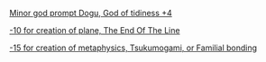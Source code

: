[Minor god prompt Dogu, God of tidiness +4](https://old.reddit.com/r/GodhoodWB/comments/fpv868/endless_pantheon_turn_2/flswxji/)

[-10 for creation of plane, The End Of The Line](https://old.reddit.com/r/GodhoodWB/comments/fpv868/endless_pantheon_turn_2/flswxji/)

[-15 for creation of metaphysics, Tsukumogami, or Familial bonding](https://www.reddit.com/r/GodhoodWB/comments/fpv868/endless_pantheon_turn_2/flte821)